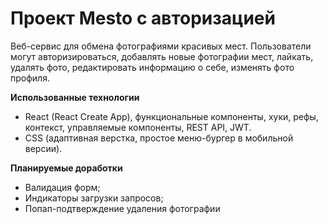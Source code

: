 # Проект Mesto с авторизацией
Веб-сервис для обмена фотографиями красивых мест. 
Пользователи могут авторизироваться, добавлять новые фотографии мест, лайкать, удалять фото, редактировать информацию о себе, изменять фото профиля.



**Использованные технологии**
* React (React Create App), функциональные компоненты, хуки, рефы, контекст, управляемые компоненты, REST API, JWT.
* CSS (адаптивная верстка, простое меню-бургер в мобильной версии).

**Планируемые доработки**

* Валидация форм;
* Индикаторы загрузки запросов;
* Попап-подтверждение удаления фотографии